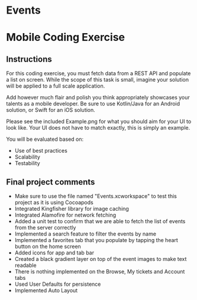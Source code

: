 # Events

# Mobile Coding Exercise

## Instructions

For this coding exercise, you must fetch data from a REST API and populate a list on screen. While the scope of this task is small, imagine your solution will be applied to a full scale application.

Add however much flair and polish you think appropriately showcases your talents as a mobile developer. Be sure to use Kotlin/Java for an Android solution, or Swift for an iOS solution.

Please see the included Example.png for what you should aim for your UI to look like. Your UI does not have to match exactly, this is simply an example.

You will be evaluated based on:
* Use of best practices 
* Scalability 
* Testability

## Final project comments

* Make sure to use the file named "Events.xcworkspace" to test this project as it is using Cocoapods
* Integrated Kingfisher library for image caching
* Integrated Alamofire for network fetching
* Added a unit test to confirm that we are able to fetch the list of events from the server correctly
* Implemented a search feature to filter the events by name
* Implemented a favorites tab that you populate by tapping the heart button on the home screen
* Added icons for app and tab bar
* Created a black gradient layer on top of the event images to make text readable
* There is nothing implemented on the Browse, My tickets and Account tabs
* Used User Defaults for persistence
* Implemented Auto Layout




 
